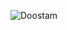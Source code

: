 ![Doostam](https://github.com/matinyousefi/Doostam/assets/61929170/e24bdf44-b47d-4268-beee-25d151fc1dff)
